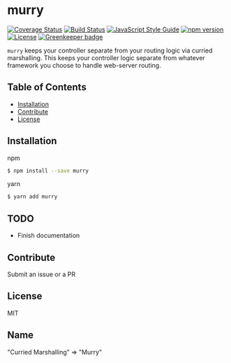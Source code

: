 # murry

[![Coverage Status](https://coveralls.io/repos/github/TillaTheHun0/murry/badge.svg?branch=development)](https://coveralls.io/github/TillaTheHun0/murry?branch=development) [![Build Status](https://travis-ci.org/TillaTheHun0/murry.svg?branch=development)](https://travis-ci.org/TillaTheHun0/murry?branch=development) [![JavaScript Style Guide](https://img.shields.io/badge/code_style-standard-brightgreen.svg)](https://standardjs.com) [![npm version](https://img.shields.io/npm/v/murry.svg)](https://www.npmjs.com/package/murry) [![License](https://img.shields.io/npm/l/murry.svg?maxAge=2592000?style=plastic)](https://github.com/TillaTheHun0/murry/blob/master/LICENSE) [![Greenkeeper badge](https://badges.greenkeeper.io/TillaTheHun0/murry.svg)](https://greenkeeper.io/)


`murry` keeps your controller separate from your routing logic via curried marshalling. This keeps your controller logic separate from whatever framework you choose to handle web-server routing.

## Table of Contents
- [Installation](#installation)
- [Contribute](#Contribute)
- [License](#License)

## Installation

npm
```bash
$ npm install --save murry
```

yarn
```bash
$ yarn add murry
```

## TODO

- Finish documentation

## Contribute

Submit an issue or a PR

## License
MIT

## Name
"Curried Marshalling" => "Murry"

